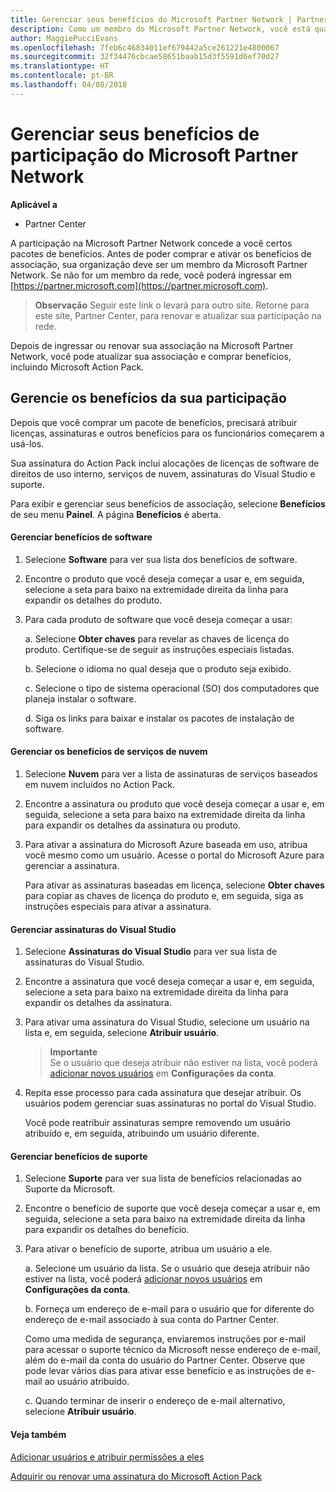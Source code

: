 ```yaml
---
title: Gerenciar seus benefícios do Microsoft Partner Network | Partner Center
description: Como um membro do Microsoft Partner Network, você está qualificado a certos benefícios de associação. Explicar como ativar e gerenciar seus benefícios de associação no Partner Center.
author: MaggiePucciEvans
ms.openlocfilehash: 7feb6c46834011ef679442a5ce261221e4800067
ms.sourcegitcommit: 32f34476cbcae58651baab15d3f5591d6ef70d27
ms.translationtype: HT
ms.contentlocale: pt-BR
ms.lasthandoff: 04/08/2018
---
```

# <a name="manage-your-microsoft-partner-network-membership-benefits"></a>Gerenciar seus benefícios de participação do Microsoft Partner Network

**Aplicável a**

-  Partner Center

A participação na Microsoft Partner Network concede a você certos pacotes de benefícios. Antes de poder comprar e ativar os benefícios de associação, sua organização deve ser um membro da Microsoft Partner Network. Se não for um membro da rede, você poderá ingressar em [https://partner.microsoft.com](https://partner.microsoft.com).

>**Observação** Seguir este link o levará para outro site. Retorne para este site, Partner Center, para renovar e atualizar sua participação na rede.

Depois de ingressar ou renovar sua associação na Microsoft Partner Network, você pode atualizar sua associação e comprar benefícios, incluindo Microsoft Action Pack.


## <a name="manage-your-membership-benefits"></a>Gerencie os benefícios da sua participação

Depois que você comprar um pacote de benefícios, precisará atribuir licenças, assinaturas e outros benefícios para os funcionários começarem a usá-los. 

Sua assinatura do Action Pack inclui alocações de licenças de software de direitos de uso interno, serviços de nuvem, assinaturas do Visual Studio e suporte. 

Para exibir e gerenciar seus benefícios de associação, selecione **Benefícios** de seu menu **Painel**. A página **Benefícios** é aberta. 

#### <a name="manage-software-benefits"></a>Gerenciar benefícios de software

1.  Selecione **Software** para ver sua lista dos benefícios de software. 

2.  Encontre o produto que você deseja começar a usar e, em seguida, selecione a seta para baixo na extremidade direita da linha para expandir os detalhes do produto. 

3. Para cada produto de software que você deseja começar a usar:

    a. Selecione **Obter chaves** para revelar as chaves de licença do produto. Certifique-se de seguir as instruções especiais listadas.

    b. Selecione o idioma no qual deseja que o produto seja exibido.

    c. Selecione o tipo de sistema operacional (SO) dos computadores que planeja instalar o software.

    d. Siga os links para baixar e instalar os pacotes de instalação de software.


#### <a name="manage-cloud-services-benefits"></a>Gerenciar os benefícios de serviços de nuvem

1. Selecione **Nuvem** para ver a lista de assinaturas de serviços baseados em nuvem incluídos no Action Pack.

2. Encontre a assinatura ou produto que você deseja começar a usar e, em seguida, selecione a seta para baixo na extremidade direita da linha para expandir os detalhes da assinatura ou produto. 

3. Para ativar a assinatura do Microsoft Azure baseada em uso, atribua você mesmo como um usuário. Acesse o portal do Microsoft Azure para gerenciar a assinatura.

    Para ativar as assinaturas baseadas em licença, selecione **Obter chaves** para copiar as chaves de licença do produto e, em seguida, siga as instruções especiais para ativar a assinatura.  


#### <a name="manage-visual-studio-subscriptions"></a>Gerenciar assinaturas do Visual Studio

1. Selecione **Assinaturas do Visual Studio** para ver sua lista de assinaturas do Visual Studio. 

2. Encontre a assinatura que você deseja começar a usar e, em seguida, selecione a seta para baixo na extremidade direita da linha para expandir os detalhes da assinatura. 

3. Para ativar uma assinatura do Visual Studio, selecione um usuário na lista e, em seguida, selecione **Atribuir usuário**. 

    >**Importante**<br>
Se o usuário que deseja atribuir não estiver na lista, você poderá [adicionar novos usuários](create-user-accounts-and-set-permissions.md) em **Configurações da conta**.

3. Repita esse processo para cada assinatura que desejar atribuir. Os usuários podem gerenciar suas assinaturas no portal do Visual Studio. 

    Você pode reatribuir assinaturas sempre removendo um usuário atribuído e, em seguida, atribuindo um usuário diferente. 


#### <a name="manage-support-benefits"></a>Gerenciar benefícios de suporte

1. Selecione **Suporte** para ver sua lista de benefícios relacionadas ao Suporte da Microsoft. 

2. Encontre o benefício de suporte que você deseja começar a usar e, em seguida, selecione a seta para baixo na extremidade direita da linha para expandir os detalhes do benefício. 

3. Para ativar o benefício de suporte, atribua um usuário a ele. 
   
    a.  Selecione um usuário da lista. Se o usuário que deseja atribuir não estiver na lista, você poderá [adicionar novos usuários](create-user-accounts-and-set-permissions.md) em **Configurações da conta**.

    b.  Forneça um endereço de e-mail para o usuário que for diferente do endereço de e-mail associado à sua conta do Partner Center. 
    
    Como uma medida de segurança, enviaremos instruções por e-mail para acessar o suporte técnico da Microsoft nesse endereço de e-mail, além do e-mail da conta do usuário do Partner Center. Observe que pode levar vários dias para ativar esse benefício e as instruções de e-mail ao usuário atribuído.    
    
    c.  Quando terminar de inserir o endereço de e-mail alternativo, selecione **Atribuir usuário**. 


#### <a name="see-also"></a>Veja também

[Adicionar usuários e atribuir permissões a eles](create-user-accounts-and-set-permissions.md)

[Adquirir ou renovar uma assinatura do Microsoft Action Pack](mpn-get-action-pack.md)


